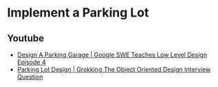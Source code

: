 # Implement a Parking Lot

## Youtube 

- [Design A Parking Garage | Google SWE Teaches Low Level Design Episode 4](https://www.youtube.com/watch?v=-TSwjzJB74k)
- [Parking Lot Design | Grokking The Object Oriented Design Interview Question](https://www.youtube.com/watch?v=tVRyb4HaHgw)